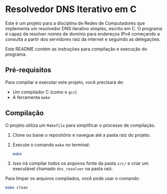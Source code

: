 # Resolvedor DNS Iterativo em C

Este é um projeto para a disciplina de Redes de Computadores que implementa um resolvedor DNS iterativo simples, escrito em C. O programa é capaz de resolver nomes de domínio para endereços IPv4 começando a consulta a partir dos servidores raiz da internet e seguindo as delegações.

Este README contém as instruções para compilação e execução do programa.

## Pré-requisitos

Para compilar e executar este projeto, você precisará de:
* Um compilador C (como o `gcc`)
* A ferramenta `make`

## Compilação

O projeto utiliza um `Makefile` para simplificar o processo de compilação.

1.  Clone ou baixe o repositório e navegue até a pasta raiz do projeto.
2.  Execute o comando `make` no terminal:

    ```bash
    make
    ```
3.  Isso irá compilar todos os arquivos fonte da pasta `src/` e criar um executável chamado `dns_resolver` na pasta raiz.

Para limpar os arquivos compilados, você pode usar o comando:
```bash
make clean
